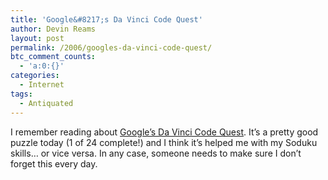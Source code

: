 ```yaml
---
title: 'Google&#8217;s Da Vinci Code Quest'
author: Devin Reams
layout: post
permalink: /2006/googles-da-vinci-code-quest/
btc_comment_counts:
  - 'a:0:{}'
categories:
  - Internet
tags:
  - Antiquated
---
```

I remember reading about [Google&#8217;s Da Vinci Code Quest][1]. It&#8217;s a pretty good puzzle today (1 of 24 complete!) and I think it&#8217;s helped me with my Soduku skills&#8230; or vice versa. In any case, someone needs to make sure I don&#8217;t forget this every day.

 [1]: http://googleblog.blogspot.com/2006/04/can-you-crack-code.html